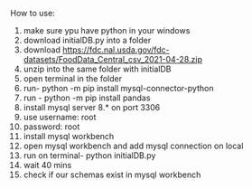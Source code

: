 How to use:

1. make sure ypu have python in your windows
2. download initialDB.py into a folder
3. download https://fdc.nal.usda.gov/fdc-datasets/FoodData_Central_csv_2021-04-28.zip 
4. unzip into the same folder with initialDB
5. open terminal in the folder
6. run-  python -m pip install mysql-connector-python
7. run - python -m pip install pandas
8. install mysql server 8.* on port 3306
9. use username: root
10. password: root
11. install mysql workbench
12. open mysql workbench and add mysql connection on local
13. run on terminal- python initialDB.py
14. wait 40 mins
15. check if our schemas exist in mysql workbench
